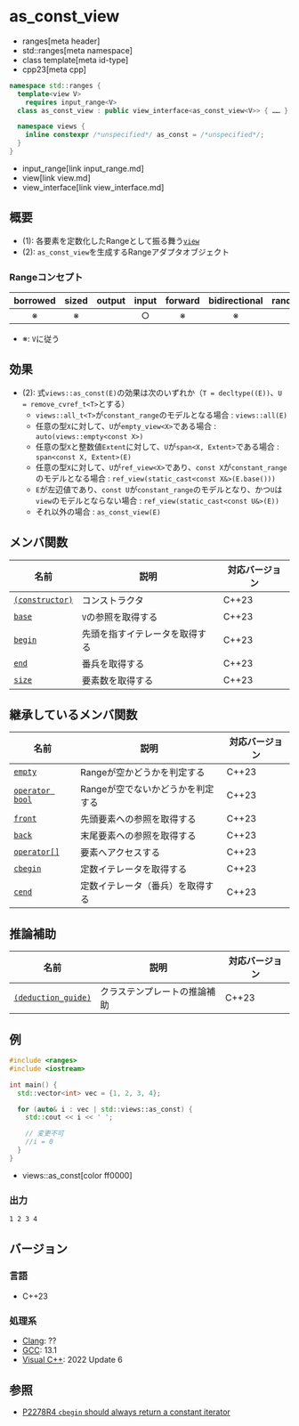 # as_const_view
* ranges[meta header]
* std::ranges[meta namespace]
* class template[meta id-type]
* cpp23[meta cpp]

```cpp
namespace std::ranges {
  template<view V>
    requires input_range<V>
  class as_const_view : public view_interface<as_const_view<V>> { …… }; // (1)

  namespace views {
    inline constexpr /*unspecified*/ as_const = /*unspecified*/;        // (2)
  }
}
```
* input_range[link input_range.md]
* view[link view.md]
* view_interface[link view_interface.md]

## 概要
- (1): 各要素を定数化したRangeとして振る舞う[`view`](view.md)
- (2): `as_const_view`を生成するRangeアダプタオブジェクト

### Rangeコンセプト

| borrowed | sized | output | input | forward | bidirectional | random_access | contiguous | common | viewable | view |
|:--------:|:-----:|:------:|:-----:|:-------:|:-------------:|:-------------:|:----------:|:------:|:--------:|:----:|
| ※        | ※     |        | ○     | ※       | ※             | ※             | ※          | ※      | ○        | ○    |

- ※: `V`に従う

## 効果

- (2): 式`views::as_const(E)`の効果は次のいずれか（`T = decltype((E))`、`U = remove_cvref_t<T>`とする）
    - `views::all_t<T>`が`constant_range`のモデルとなる場合 : `views::all(E)`
    - 任意の型`X`に対して、`U`が`empty_view<X>`である場合 : `auto(views::empty<const X>)`
    - 任意の型`X`と整数値`Extent`に対して、`U`が`span<X, Extent>`である場合 : `span<const X, Extent>(E)`
    - 任意の型`X`に対して、`U`が`ref_view<X>`であり、`const X`が`constant_range`のモデルとなる場合 : `ref_view(static_cast<const X&>(E.base()))`
    - `E`が左辺値であり、`const U`が`constant_range`のモデルとなり、かつ`U`は`view`のモデルとならない場合 : `ref_view(static_cast<const U&>(E))`
    - それ以外の場合 : `as_const_view(E)`

## メンバ関数

| 名前                                             | 説明                             | 対応バージョン |
|--------------------------------------------------|----------------------------------|----------------|
| [`(constructor)`](as_const_view/op_constructor.md)  | コンストラクタ                   | C++23          |
| [`base`](as_const_view/base.md)                     | `V`の参照を取得する              | C++23          |
| [`begin`](as_const_view/begin.md)                   | 先頭を指すイテレータを取得する   | C++23          |
| [`end`](as_const_view/end.md)                       | 番兵を取得する                   | C++23          |
| [`size`](as_const_view/size.md)                     | 要素数を取得する                 | C++23          |

## 継承しているメンバ関数

| 名前                                         | 説明                              | 対応バージョン |
|----------------------------------------------|----------------------------------|----------------|
| [`empty`](view_interface/empty.md)           | Rangeが空かどうかを判定する         | C++23          |
| [`operator bool`](view_interface/op_bool.md) | Rangeが空でないかどうかを判定する    | C++23          |
| [`front`](view_interface/front.md)           | 先頭要素への参照を取得する           | C++23          |
| [`back`](view_interface/back.md)             | 末尾要素への参照を取得する           | C++23          |
| [`operator[]`](view_interface/op_at.md)      | 要素へアクセスする                  | C++23          |
| [`cbegin`](view_interface/cbegin.md)         | 定数イテレータを取得する             | C++23          |
| [`cend`](view_interface/cend.md)             | 定数イテレータ（番兵）を取得する      | C++23          |

## 推論補助

| 名前                                                  | 説明                         | 対応バージョン |
|-------------------------------------------------------|------------------------------|----------------|
| [`(deduction_guide)`](as_const_view/op_deduction_guide.md.nolink) | クラステンプレートの推論補助 | C++23          |

## 例
```cpp example
#include <ranges>
#include <iostream>

int main() {
  std::vector<int> vec = {1, 2, 3, 4};

  for (auto& i : vec | std::views::as_const) {
    std::cout << i << ' ';

    // 変更不可
    //i = 0
  }
}
```
* views::as_const[color ff0000]

### 出力
```
1 2 3 4 
```

## バージョン
### 言語
- C++23

### 処理系
- [Clang](/implementation.md#clang): ??
- [GCC](/implementation.md#gcc): 13.1
- [Visual C++](/implementation.md#visual_cpp): 2022 Update 6

## 参照

- [P2278R4 `cbegin` should always return a constant iterator](https://www.open-std.org/jtc1/sc22/wg21/docs/papers/2022/p2278r4.html)
